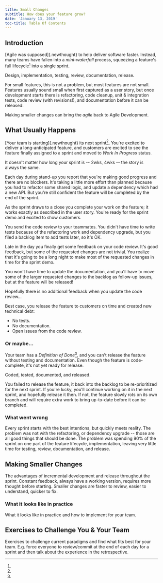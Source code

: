 ```yaml
---
title: Small Changes
subtitle: How does your feature grow?
date: 'January 13, 2019'
toc-title: Table Of Contents
---
```


## Introduction

[Agile was supposed]{.newthought} to help deliver software faster. Instead, many teams have fallen into a *mini-waterfall* process, squeezing a feature's full lifecycle[^feature_lifecycle] into a single sprint.

[^feature_lifecycle]:
Design, implementation, testing, review, documentation, release.

For small features, this is not a problem, but most features are not small. Features usually sound small when first captured as a user story, but once development starts there is refactoring, code cleanup, unit & integration tests, code review (with revisions!), and documentation before it can be released.

Making smaller changes can bring the *agile* back to Agile Development.

## What Usually Happens

[Your team is starting]{.newthought} its next sprint[^sprint_length]. You're excited to deliver a long-anticipated feature, and customers are excited to see the feature finally assigned to a sprint and moved to *Work In Progress* status.

[^sprint_length]:
It doesn't matter how long your sprint is -- 2wks, 4wks -- the story is always the same.

Each day during stand-up you report that you're making good progress and there are no blockers. It's taking a little more effort than planned because you had to refactor some shared logic, and update a dependency which had a new API. But you're still confident the feature will be completed by the end of the sprint.

As the sprint draws to a close you complete your work on the feature; it works exactly as described in the user story. You're ready for the sprint demo and excited to show customers.

You send the code review to your teammates. You didn't have time to write tests because of the refactoring work and dependency upgrade, but you filed a backlog item to add tests later, so it's OK.

Late in the day you finally get some feedback on your code review. It's good feedback, but some of the requested changes are not trivial. You realize that it's going to be a long night to make most of the requested changes in time for the sprint demo.

You won't have time to update the documentation, and you'll have to move some of the larger requested changes to the backlog as follow-up issues, but at the feature will be released!

Hopefully there is no additional feedback when you update the code review...

Best case, you release the feature to customers on time and created new technical debt:

* No tests.
* No documentation.
* Open issues from the code review.

### Or maybe...

Your team has a *Definition of Done*[^done_done_done], and you can't release the feature without testing and documentation. Even though the feature is code-complete, it's not yet ready for release.

[^done_done_done]:
Coded, tested, documented, and released.

You failed to release the feature, it back into the backlog to be re-prioritized for the next sprint. If you're lucky, you'll continue working on it in the next sprint, and hopefully release it then. If not, the feature slowly rots on its own branch and will require extra work to bring up-to-date before it can be completed.

### What went wrong

Every sprint starts with the best intentions, but quickly meets reality. The problem was not with the refactoring, or dependency upgrade -- those are all good things that should be done. The problem was spending 90% of the sprint on one part of the feature lifecycle, implementation, leaving very little time for testing, review, documentation, and release.


## Making Smaller Changes

The advantages of incremental development and release throughout the sprint. Constant feedback, always have a working version, requires more thought before starting. Smaller changes are faster to review, easier to understand, quicker to fix.

### What it looks like in practice

What it looks like in practice and how to implement for your team.

## Exercises to Challenge You & Your Team

Exercises to challenge current paradigms and find what fits best for your team. E.g. force everyone to review/commit at the end of each day for a sprint and then talk about the experience in the retrospective.

